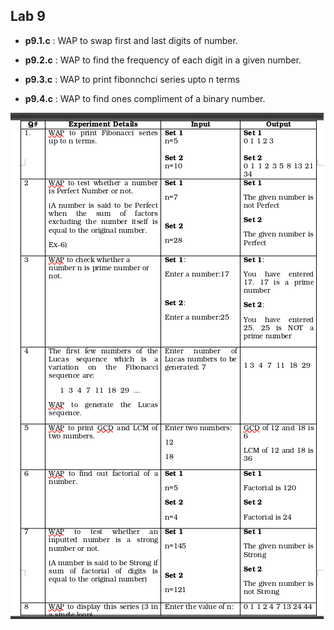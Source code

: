 
## Lab 9

-  **p9.1.c** : WAP to swap first and last digits of number.

-  **p9.2.c** : WAP to find the frequency of each digit in a given number.

-  **p9.3.c** : WAP to print fibonnchci series upto n terms

-  **p9.4.c** : WAP to find ones compliment of a binary number.

![Syllabus](assets/image.png)